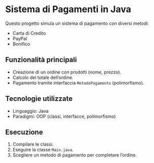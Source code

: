 # Sistema di Pagamenti in Java

Questo progetto simula un sistema di pagamento con diversi metodi:
- Carta di Credito
- PayPal
- Bonifico

## Funzionalità principali
- Creazione di un ordine con prodotti (nome, prezzo).
- Calcolo del totale dell’ordine.
- Pagamento tramite interfaccia `MetodoPagamento` (polimorfismo).

## Tecnologie utilizzate
- Linguaggio: Java
- Paradigmi: OOP (classi, interfacce, polimorfismo)

## Esecuzione
1. Compilare le classi.
2. Eseguire la classe `Main.java`.
3. Scegliere un metodo di pagamento per completare l’ordine.
